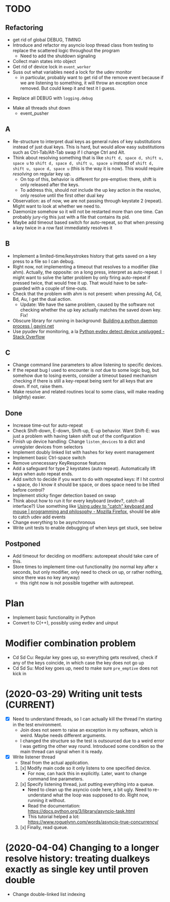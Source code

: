 # TODO
## Refactoring
- get rid of global DEBUG, TIMING
- Introduce and refactor my asyncio loop thread class from testing to replace the scattered logic throughout the program
  - Need to add the shutdown signaling
- Collect main states into object
- Get rid of device lock in `event_worker`
- Suss out what variables need a lock for the udev monitor
	- in particular, probably want to get rid of the remove event because if we are listening to something, it will throw an exception once removed. But could keep it and test it I guess.
+ Replace all DEBUG with `logging.debug`
- Make all threads shut down
  + event_pusher

## A
- Re-structure to interpret dual keys as general rules of key substitutions instead of just dual keys. This is hard, but would allow easy substitutions such as Ctrl-Tab/Alt-Tab swap if I change Ctrl and Alt.
- Think about resolving something that is like `shift d, space d, shift u, space u` to `shift d, space d, shift u, space u` instead of `shift d, shift u, space d, space u` (this is the way it is now). This would require _resolving_ on regular key up.
	- On top of this, behavior is different for pre-emptive: there, shift is only released after the keys.
	- To address this, should _not_ include the up key action in the resolve, only resolve until the first other dual key
- Observation: as of now, we are not passing through keystate 2 (repeat). Might want to look at whether we need to.
- Daemonize somehow so it will not be restarted more than one time. Can probably jury-rig this just with a file that contains its pid.
- Maybe add timeout based switch for auto-repeat, so that when pressing a key twice in a row fast immediately resolves it

## B
- Implement a limited-time/keystrokes history that gets saved on a key press to a file so I can debug.
- Right now, not implementing a timeout that resolves to a modifier (like ahm). Actually, the opposite: on a long press, interpret as auto-repeat. I might want to solve the latter problem by only firing auto-repeat if pressed twice, that would free it up. That would have to be safe-guarded with a couple of time-outs.
- Check that the problem with ahm is not present: when pressing Ad, Cd, Bd, Au, I get the dual action.
	- Update: We have the same problem, caused by the software not checking whether the up key actually matches the saved down key. Fix!
- Obscure library for running in background: [Building a python daemon process | gavinj.net](http://www.gavinj.net/2012/06/building-python-daemon-process.html)
- Use pyudev for monitoring, a la [Python evdev detect device unplugged - Stack Overflow](https://stackoverflow.com/questions/15944987/python-evdev-detect-device-unplugged)

## C
- Change command line parameters to allow listening to specific devices.
- If the repeat bug I used to encounter is _not_ due to some logic bug, but somehow due to losing events, consider a timeout based mechanism checking if there is still a key-repeat being sent for all keys that are down. If not, raise them.
- Make resolve and related routines local to some class, will make reading (slightly) easier.

## Done
- Increase time-out for auto-repeat
- Check Shift-down, E-down, Shift-up, E-up behavior. Want Shift-E: was just a problem with having taken shift out of the configuration
- Finish up device handling: Change `listen_devices` to a dict and unregister devices from selectors
- Implement doubly linked list with hashes for key event management
- Implement basic Ctrl-space switch
- Remove unnecessary KeyResponse features
- Add a safeguard for type 2 keystates (auto repeat). Automatically lift keys when auto repeat ends.
- Add switch to decide if you want to do with repeated keys: If I hit control + space, do I know it should be space, or does space need to be lifted before control?
- Implement sticky finger detection based on swap
- Think about how to run it for every keyboard (evdev?, catch-all interface?)
  Use something like [Using udev to "catch" keyboard and mouse | programming and philosophy - Mozilla Firefox](http://naiveprogrammer.blogspot.com/2011/01/using-udev-to-catch-keyboard-and-mouse.html),  should be able to catch udev add events
- Change everything to be asynchronous
- Write unit tests to enable debugging of when keys get stuck, see below

## Postponed
- Add timeout for deciding on modifiers: autorepeat should take care of this.
- Store times to implement time-out functionality (no normal key after x seconds, but only modifier, only need to check on up, or rather nothing, since there was no key anyway)
	- this right now is not possible together with autorepeat.

# Plan
- Implement basic functionality in Python
- Convert to C(++), possibly using evdev and uinput

# Modifier combination problem
- Cd Sd Cu: Regular key goes up, so everything gets resolved, check if any of the keys coincide, in which case the key does not go up
- Cd Sd Su: Mod key goes up, need to make sure `pre_emptive` does not kick in

# (2020-03-29) Writing unit tests (CURRENT)
- [x] Need to understand threads, so I can actually kill the thread I’m starting in the test environment.
	- Join does not seem to raise an exception in my software, which is weird. Maybe needs different arguments.
	- I changed the structure so the test is outsourced due to a weird error I was getting the other way round. Introduced some condition so the main thread can signal when it is ready.
- [x] Write listener thread
	- Steal from the actual application.
	1. [x] Modify main code so it only listens to one specified device.
		- For now, can hack this in explicitly. Later, want to change command line parameters.
	2. [x] Specify listening thread, just putting everything into a queue.
		- Need to clean up the asyncio code here, a bit ugly. Need to re-understand what the loop was supposed to do. Right now, running it without.
		- Read the documentation: https://docs.python.org/3/library/asyncio-task.html
		- This tutorial helped a lot: https://www.roguelynn.com/words/asyncio-true-concurrency/
	3. [x] Finally, read queue.

# (2020-04-04) Changing to a longer resolve history: treating dualkeys exactly as single key until proven double
- Change double-linked list indexing 
